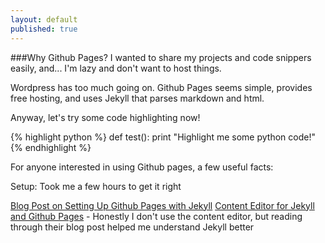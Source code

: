 ```yaml
---
layout: default
published: true 
---
```


###Why Github Pages?
I wanted to share my projects and code snippers easily, and... I'm lazy and don't want to host things.

Wordpress has too much going on. Github Pages seems simple, provides free hosting, and uses Jekyll that parses markdown and html.

Anyway, let's try some code highlighting now!

{% highlight python %}
def test():
	print "Highlight me some python code!"
{% endhighlight %}

For anyone interested in using Github pages, a few useful facts:

Setup: Took me a few hours to get it right

[Blog Post on Setting Up Github Pages with Jekyll](http://brianscaturro.com/2012/06/12/blog-with-jekyll-and-github.html)
[Content Editor for Jekyll and Github Pages](http://developmentseed.org/blog/2012/june/25/prose-a-content-editor-for-github/) - Honestly I don't use the content editor, but reading through their blog post helped me understand Jekyll better
